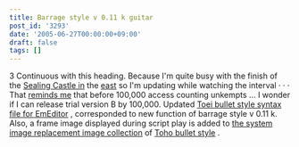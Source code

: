 ```yaml
---
title: Barrage style v 0.11 k guitar
post_id: '3293'
date: '2005-06-27T00:00:00+09:00'
draft: false
tags: []
---
```


3 Continuous with this heading. Because I'm quite busy with the finish of the [Sealing Castle in](/!/thA/) the [east](/!/thA/) so I'm updating while watching the interval · · · That [reminds me](/!/thA/) that before 100,000 access counting unkempts ... I wonder if I can release trial version B by 100,000. Updated [Toei bullet style syntax file for EmEditor](/emeditor-danmakufu) , corresponded to new function of barrage style v 0.11 k. Also, a frame image displayed during script play is added to [the system image replacement image collection](/3286) of [Toho bullet style](/3286) .